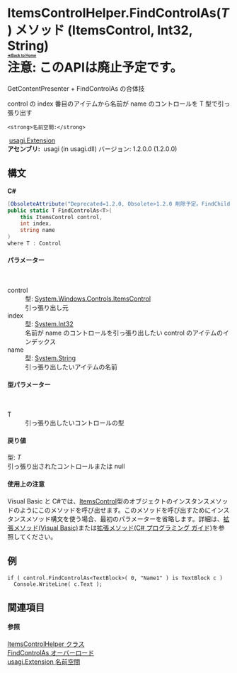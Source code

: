 # ItemsControlHelper.FindControlAs(*T*) メソッド (ItemsControl, Int32, String)<div style="font-size:30%"><a href="https://github.com/usagi/usagi.cs/blob/master/docs/Home.md">≪Back to Home</a></div><strong>注意: このAPIは廃止予定です。</strong>

GetContentPresenter + FindControlAs の合体技 

control の index 番目のアイテムから名前が name のコントロールを T 型で引っ張り出す


    <strong>名前空間:</strong>
&nbsp;<a href="N_usagi_Extension.md">usagi.Extension</a><br /><strong>アセンブリ:</strong>
&nbsp;usagi (in usagi.dll) バージョン: 1.2.0.0 (1.2.0.0)

## 構文

**C#**<br />
``` C#
[ObsoleteAttribute("Deprecated=1.2.0, Obsolete>1.2.0 削除予定。FindChildren で代用可能。このメソッドは where T: Control だが意図としては FrameworkElement が正しく、また実際にはその継承関係に無い object も Presenter から取得可能なため、このメソッドは不要かつ危険性も高いと考え削除予定に至る。")]
public static T FindControlAs<T>(
	this ItemsControl control,
	int index,
	string name
)
where T : Control

```


#### パラメーター
&nbsp;<dl><dt>control</dt><dd>型: <a href="http://msdn2.microsoft.com/ja-jp/library/ms611045" target="_blank">System.Windows.Controls.ItemsControl</a><br />引っ張り出し元</dd><dt>index</dt><dd>型: <a href="http://msdn2.microsoft.com/ja-jp/library/td2s409d" target="_blank">System.Int32</a><br />名前が name のコントロールを引っ張り出したい control のアイテムのインデックス</dd><dt>name</dt><dd>型: <a href="http://msdn2.microsoft.com/ja-jp/library/s1wwdcbf" target="_blank">System.String</a><br />引っ張り出したいアイテムの名前</dd></dl>

#### 型パラメーター
&nbsp;<dl><dt>T</dt><dd>引っ張り出したいコントロールの型</dd></dl>

#### 戻り値
型: *T*<br />引っ張り出されたコントロールまたは null

#### 使用上の注意
Visual Basic と C#では、<a href="http://msdn2.microsoft.com/ja-jp/library/ms611045" target="_blank">ItemsControl</a>型のオブジェクトのインスタンスメソッドのようにこのメソッドを呼び出せます。このメソッドを呼び出すためにインスタンスメソッド構文を使う場合、最初のパラメーターを省略します。詳細は、<a href="http://msdn.microsoft.com/ja-jp/library/bb384936.aspx" target="_blank">拡張メソッド(Visual Basic)</a>または<a href="http://msdn.microsoft.com/ja-jp/library/bb383977.aspx" target="_blank">拡張メソッド(C# プログラミング ガイド)</a>を参照してください。

## 例

```
if ( control.FindControlAs<TextBlock>( 0, "Name1" ) is TextBlock c )
  Console.WriteLine( c.Text );
```


## 関連項目


#### 参照
<a href="T_usagi_Extension_ItemsControlHelper.md">ItemsControlHelper クラス</a><br /><a href="Overload_usagi_Extension_ItemsControlHelper_FindControlAs.md">FindControlAs オーバーロード</a><br /><a href="N_usagi_Extension.md">usagi.Extension 名前空間</a><br />